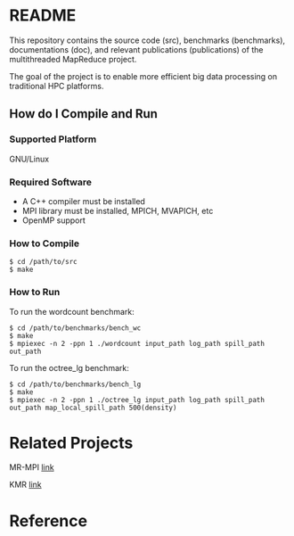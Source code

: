 # README #

This repository contains the source code (src), benchmarks (benchmarks), documentations (doc), and relevant publications (publications) of the multithreaded MapReduce project.

The goal of the project is to enable more efficient big data processing on traditional HPC platforms.

## How do I Compile and Run ##
### Supported Platform ###
GNU/Linux

### Required Software ###
* A C++ compiler must be installed
* MPI library must be installed, MPICH, MVAPICH, etc
* OpenMP support
 
### How to Compile ###
```
$ cd /path/to/src
$ make
```

### How to Run ###
To run the wordcount benchmark:
```
$ cd /path/to/benchmarks/bench_wc
$ make
$ mpiexec -n 2 -ppn 1 ./wordcount input_path log_path spill_path out_path
```

To run the octree_lg benchmark:
```
$ cd /path/to/benchmarks/bench_lg
$ make
$ mpiexec -n 2 -ppn 1 ./octree_lg input_path log_path spill_path out_path map_local_spill_path 500(density)
```

# Related Projects #
MR-MPI [link](http://mapreduce.sandia.gov/)

KMR [link](http://mt.aics.riken.jp/kmr/)

# Reference #